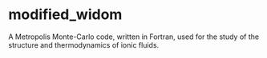 # modified_widom
A Metropolis Monte-Carlo code, written in Fortran, used for the study of the structure and thermodynamics of ionic fluids.
